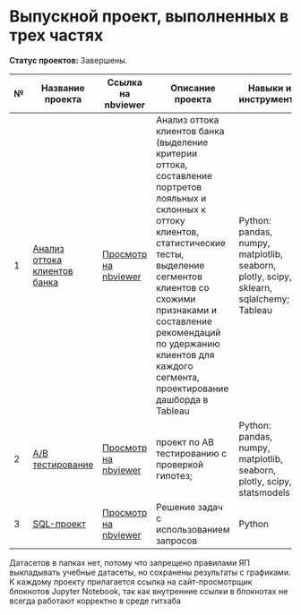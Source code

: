 # Выпускной проект, выполненных в трех частях
**Статус проектов:** Завершены.

| № | Название проекта | Ссылка на nbviewer| Описание проекта | Навыки и инструменты |
| - | ---------------- | ---------------- | ---------------- | -------------------- |
| 1 | [Анализ оттока клиентов банка](https://github.com/franktoblack/ya_practicum_projects/blob/6a088447f145d4bdb45b858c4364cf4efa7488ff/final_project/banks_churn.ipynb) |[Просмотр на nbviewer](https://nbviewer.org/github/franktoblack/ya_practicum_projects/blob/6a088447f145d4bdb45b858c4364cf4efa7488ff/final_project/banks_churn.ipynb)| Анализ оттока клиентов банка (выделение критерии оттока, составление портретов лояльных и склонных к оттоку клиентов, статистические тесты, выделение сегментов клиентов со схожими признаками и составление рекомендаций по удержанию клиентов для каждого сегмента, проектирование дашборда в Tableau | Python: pandas, numpy, matplotlib, seaborn, plotly, scipy, sklearn, sqlalchemy; Tableau |
| 2 | [A/B тестирование](https://github.com/franktoblack/ya_practicum_projects/blob/main/final_project/ab_final.ipynb) |[Просмотр на nbviewer](https://nbviewer.org/github/franktoblack/ya_practicum_projects/blob/9ba004c844d17aaa602771af3f77e7fcd4cc6ab8/final_project/ab_final.ipynb)| проект по AB тестированию с проверкой гипотез; | Python: pandas, numpy, matplotlib, seaborn, plotly, scipy, statsmodels |
| 3 | [SQL-проект](https://github.com/kolmakovwork/yandex_practikum/tree/main/3_18_ml_fitness) |[Просмотр на nbviewer](https://nbviewer.org/github/franktoblack/ya_practicum_projects/blob/fea754b43233c8adfa3b3f1f7ea425a845a55e5e/final_project/sql_final.ipynb)| Решение задач с использованием запросов | Python |

Датасетов в папках нет, потому что запрещено правилами ЯП выкладывать учебные датасеты, но сохранены результаты с графиками.
К каждому проекту прилагается ссылка на сайт-просмотрщик блокнотов Jupyter Notebook, так как внутренние ссылки в блокнотах не всегда работают корректно в среде гитхаба

